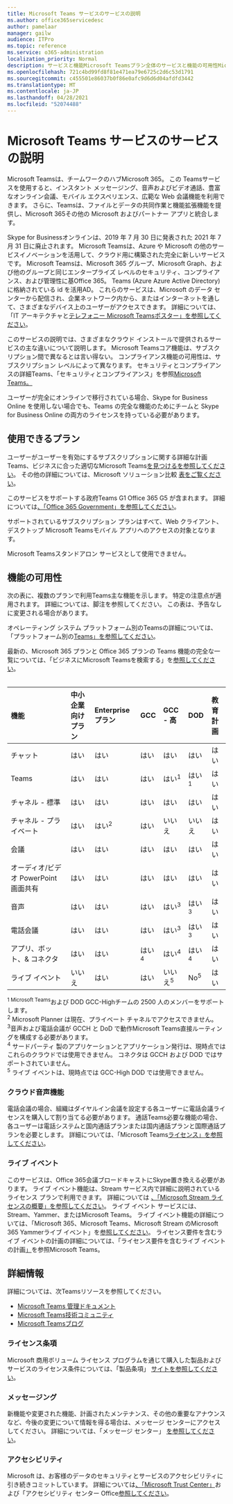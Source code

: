 ```yaml
---
title: Microsoft Teams サービスのサービスの説明
ms.author: office365servicedesc
author: pamelaar
manager: gailw
audience: ITPro
ms.topic: reference
ms.service: o365-administration
localization_priority: Normal
description: サービスと機能Microsoft Teamsプラン全体のサービスと機能の可用性Microsoft 365詳細Office 365します。
ms.openlocfilehash: 721c4bd99fd8f81e471ea79e6725c2d6c53d1791
ms.sourcegitcommit: c455501e86037b0f86e0afc9d6d6d04afdfd3442
ms.translationtype: MT
ms.contentlocale: ja-JP
ms.lasthandoff: 04/28/2021
ms.locfileid: "52074488"
---
```

# <a name="microsoft-teams-service-description"></a>Microsoft Teams サービスのサービスの説明

Microsoft Teamsは、チームワークのハブMicrosoft 365。 この Teamsサービスを使用すると、インスタント メッセージング、音声およびビデオ通話、豊富なオンライン会議、モバイル エクスペリエンス、広範な Web 会議機能を利用できます。 さらに、Teamsは、ファイルとデータの共同作業と機能拡張機能を提供し、Microsoft 365その他の Microsoft およびパートナー アプリと統合します。

Skype for Businessオンラインは、2019 年 7 月 30 日に発表された 2021 年 7 月 31 日に廃止されます。 [](https://techcommunity.microsoft.com/t5/Microsoft-Teams-Blog/Skype-for-Business-Online-to-Be-Retired-in-2021/ba-p/777833) Microsoft Teamsは、Azure や Microsoft の他のサービスイノベーションを活用して、クラウド用に構築された完全に新しいサービスです。 Microsoft Teamsは、Microsoft 365 グループ、Microsoft Graph、および他のグループと同じエンタープライズ レベルのセキュリティ、コンプライアンス、および管理性に基Office 365。 Teams (Azure Azure Active Directory) に格納されている id を活用AD。 これらのサービスは、Microsoft のデータ センターから配信され、企業ネットワーク内から、またはインターネットを通して、さまざまなデバイス上のユーザーがアクセスできます。 詳細については、「IT アーキテクチャと[テレフォニー Microsoft Teamsポスター」を参照してください](/microsoftteams/teams-architecture-solutions-posters)。

このサービスの説明では、さまざまなクラウド インストールで提供されるサービスの主な違いについて説明します。 Microsoft Teamsコア機能は、サブスクリプション間で異なるとは言い得ない。 コンプライアンス機能の可用性は、サブスクリプション レベルによって異なります。 セキュリティとコンプライアンスの詳細Teams、「セキュリティとコンプライアンス」を参照[Microsoft Teams。](/microsoftteams/security-compliance-overview)

ユーザーが完全にオンラインで移行されている場合、Skype for Business Online を使用しない場合でも、Teams の完全な機能のためにチームと Skype for Business Online の両方のライセンスを持っている必要があります。

## <a name="available-plans"></a>使用できるプラン

ユーザーがユーザーを有効にするサブスクリプションに関する詳細な計画Teams、ビジネスに合った適切なMicrosoft Teams[を見つけるを参照してください](https://www.microsoft.com/microsoft-teams/compare-microsoft-teams-options)。 その他の詳細については、Microsoft ソリューション比較 [表をご覧ください](https://go.microsoft.com/fwlink/?linkid=2139145)。

このサービスをサポートする政府Teams G1 Office 365 G5 が含まれます。 詳細については[、「Office 365 Government」を参照してください](https://www.microsoft.com/microsoft-365/government/compare-office-365-government-plans)。

サポートされているサブスクリプション プランはすべて、Web クライアント、デスクトップ Microsoft Teamsモバイル アプリへのアクセスの対象となります。

Microsoft Teamsスタンドアロン サービスとして使用できません。

## <a name="feature-availability"></a>機能の可用性

次の表に、複数のプランで利用Teams主な機能を示します。 特定の注意点が適用されます。 詳細については、脚注を参照してください。 この表は、予告なしに変更される場合があります。

オペレーティング システム プラットフォーム別のTeamsの詳細については、「プラットフォーム別の[Teams」を参照してください](https://aka.ms/teamsfeaturesbyplatform)。

最新の、Microsoft 365 プランと Office 365 プランの Teams 機能の完全な一覧については、「ビジネスにMicrosoft Teamsを検索する」を[参照してください](https://www.microsoft.com/microsoft-teams/compare-microsoft-teams-options)。<br><br>

| 機能 | 中小企業向けプラン | Enterpriseプラン | GCC | GCC - 高 | DOD | 教育計画 |
|:-----|:-----|:-----|:-----|:-----|:-----|:-----|
|チャット  <br/> |はい  <br/> |はい  <br/> |はい  <br/> |はい  <br/> |はい  <br/> |はい  <br/> |
|Teams  <br/> |はい <br/> |はい <br/> |はい <br/> |はい<sup>1</sup>  <br/> |はい<sup>1</sup>  <br/> |はい  <br/> |
|チャネル - 標準  <br/> |はい  <br/> |はい  <br/> |はい  <br/> |はい  <br/> |はい  <br/> |はい  <br/> |
|チャネル - プライベート  <br/> |はい  <br/> |はい<sup>2</sup>  <br/> |はい <br/> |いいえ  <br/> |いいえ <br/> |はい  <br/> |
|会議  <br/> |はい  <br/> |はい  <br/> |はい  <br/> |はい  <br/> |はい  <br/> |はい  <br/> |
|オーディオ/ビデオ PowerPoint画面共有 <br/> |はい  <br/> |はい  <br/> |はい  <br/> |はい  <br/> |はい  <br/> |はい  <br/> |
|音声  <br/> |はい  <br/> |はい  <br/> |はい  <br/> |はい<sup>3</sup>  <br/> |はい<sup>3</sup>  <br/> |はい  <br/> |
|電話会議  <br/> |はい  <br/> |はい  <br/> |はい  <br/> |はい<sup>3</sup>  <br/> |はい<sup>3</sup>  <br/> |はい  <br/> |
|アプリ、ボット、& コネクタ  <br/> |はい  <br/> |はい  <br/> |はい<sup>4</sup>  <br/> |はい<sup>4</sup>  <br/> |はい<sup>4</sup>  <br/> |はい  <br/> |
|ライブ イベント  <br/> |いいえ  <br/> |はい  <br/> |はい  <br/> |いいえ<sup>5</sup>  <br/> |No<sup>5</sup>  <br/> |はい  <br/> |

<sup>1 Microsoft Teams</sup>および DOD GCC-Highチームの 2500 人のメンバーをサポートします。<br/>
<sup>2</sup> Microsoft Planner は現在、プライベート チャネルでアクセスできません。<br/>
<sup>3</sup>音声および電話会議が GCCH と DoD で動作Microsoft Teams直接ルーティングを構成する必要があります。<br/>
<sup>4</sup> サードパーティ 製のアプリケーションとアプリケーション発行は、現時点ではこれらのクラウドでは使用できません。 コネクタは GCCH および DOD ではサポートされていません。<br/>
<sup>5</sup> ライブ イベントは、現時点では GCC-High DOD では使用できません。<br/>

### <a name="cloud-voice-features"></a>クラウド音声機能

電話会議の場合、組織はダイヤルイン会議を設定する各ユーザーに電話会議ライセンスを購入して割り当てる必要があります。 通話Teams必要な機能の場合、各ユーザーは電話システムと国内通話プランまたは国内通話プランと国際通話プランを必要とします。 詳細については、「Microsoft Teams[ライセンス」を参照してください](/microsoftteams/teams-add-on-licensing/microsoft-teams-add-on-licensing)。

### <a name="live-events"></a>ライブ イベント

このサービスは、Office 365会議ブロードキャストにSkype置き換える必要があります。 ライブ イベント機能は、Stream サービス内で詳細に説明されているライセンス プランで利用できます。 詳細については [、「Microsoft Stream ライセンスの概要」を参照してください](/stream/license-overview)。 ライブ イベント サービスには、Stream、Yammer、またはMicrosoft Teams。 ライブ イベント機能の詳細については、「Microsoft 365、Microsoft Teams、Microsoft Stream のMicrosoft 365 Yammerライブ イベント」を[参照してください](/stream/live-event-m365)。 ライセンス要件を含むライブ イベントの計画の詳細については、「ライセンス要件を含むライブ イベントの計画[」](/microsoftteams/teams-live-events/plan-for-teams-live-events)を参照Microsoft Teams。

## <a name="learn-more"></a>詳細情報

詳細については、次Teamsリソースを参照してください。
 
- [Microsoft Teams 管理ドキュメント](/MicrosoftTeams)
- [Microsoft Teams技術コミュニティ](https://techcommunity.microsoft.com/t5/microsoft-teams/ct-p/MicrosoftTeams)
- [Microsoft Teamsブログ](https://aka.ms/TeamsBlog)

### <a name="licensing-terms"></a>ライセンス条項

Microsoft 商用ボリューム ライセンス プログラムを通じて購入した製品およびサービスのライセンス条件については、「製品条項」 [サイトを参照してください](https://www.microsoft.com/licensing/terms/)。 

### <a name="messaging"></a>メッセージング 

新機能や変更された機能、計画されたメンテナンス、その他の重要なアナウンスなど、今後の変更について情報を得る場合は、メッセージ センターにアクセスしてください。 詳細については、「メッセージ センター」 [を参照してください](/microsoft-365/admin/manage/message-center)。

### <a name="accessibility"></a>アクセシビリティ

Microsoft は、お客様のデータのセキュリティとサービスのアクセシビリティに引き続きコミットしています。 詳細については[、「Microsoft Trust Center」](https://www.microsoft.com/trust-center)および「アクセシビリティ センター Office[参照してください](https://support.office.com/article/ecab0fcf-d143-4fe8-a2ff-6cd596bddc6d)。
